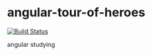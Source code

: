 # angular-tour-of-heroes

[![Build Status](https://travis-ci.org/BigSnow1/angular-tour-of-heroes?branch=master)](https://travis-ci.org/BigSnow1/angular-tour-of-heroes)

angular studying
